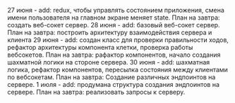 27 июня - add: redux, чтобы управлять состоянием приложения, смена имени пользователя на главном экране меняет state. План на завтра: создать веб-сокет сервер.
28 июня - add: базовый веб-сокет сервер. План на завтра: построить архитектуру взаимодействия сервера и клиента
29 июня - add: создан класс для проверки правильности ходов, рефактор архитектуры компонента клетки, проверка работы вебсокетов. План на завтра: рафактор компонентов, начало создания шахматной логики на стороне сервера.
30 июня - add: шахматная логика, рефактор компонентов, пересылка состояния между клиентами по вебсокетам. План на завтра: Создание различных эндпоинтов на сервере.
1 июля - add: продумана структура создания эндпоинтов на сервере. План на завтра: реализовать запросы к серверу.